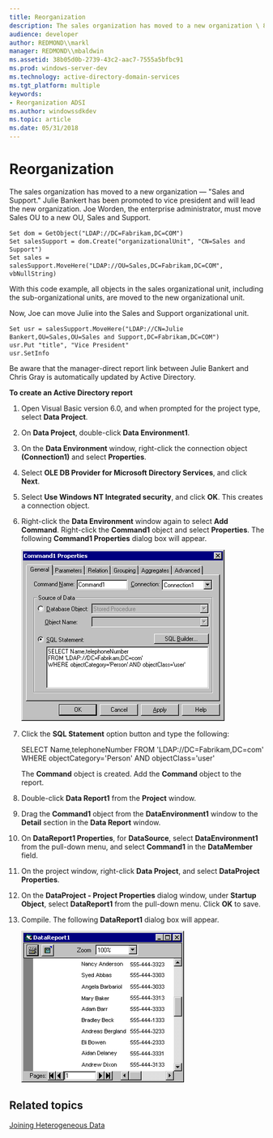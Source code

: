 ```yaml
---
title: Reorganization
description: The sales organization has moved to a new organization \ 8212; \ 0034;Sales and Support. \ 0034; Julie Bankert has been promoted to vice president and will lead the new organization.
audience: developer
author: REDMOND\\markl
manager: REDMOND\\mbaldwin
ms.assetid: 38b05d0b-2739-43c2-aac7-7555a5bfbc91
ms.prod: windows-server-dev
ms.technology: active-directory-domain-services
ms.tgt_platform: multiple
keywords:
- Reorganization ADSI
ms.author: windowssdkdev
ms.topic: article
ms.date: 05/31/2018
---
```


# Reorganization

The sales organization has moved to a new organization — "Sales and Support." Julie Bankert has been promoted to vice president and will lead the new organization. Joe Worden, the enterprise administrator, must move Sales OU to a new OU, Sales and Support.


```VB
Set dom = GetObject("LDAP://DC=Fabrikam,DC=COM")
Set salesSupport = dom.Create("organizationalUnit", "CN=Sales and Support")
Set sales = salesSupport.MoveHere("LDAP://OU=Sales,DC=Fabrikam,DC=COM", vbNullString)
```



With this code example, all objects in the sales organizational unit, including the sub-organizational units, are moved to the new organizational unit.

Now, Joe can move Julie into the Sales and Support organizational unit.


```VB
Set usr = salesSupport.MoveHere("LDAP://CN=Julie Bankert,OU=Sales,OU=Sales and Support,DC=Fabrikam,DC=COM")
usr.Put "title", "Vice President"
usr.SetInfo
```



Be aware that the manager-direct report link between Julie Bankert and Chris Gray is automatically updated by Active Directory.

**To create an Active Directory report**

1.  Open Visual Basic version 6.0, and when prompted for the project type, select **Data Project**.
2.  On **Data Project**, double-click **Data Environment1**.
3.  On the **Data Environment** window, right-click the connection object **(Connection1)** and select **Properties**.
4.  Select **OLE DB Provider for Microsoft Directory Services**, and click **Next**.
5.  Select **Use Windows NT Integrated security**, and click **OK**. This creates a connection object.
6.  Right-click the **Data Environment** window again to select **Add Command**. Right-click the **Command1** object and select **Properties**. The following **Command1 Properties** dialog box will appear.

    ![command1 properties dialog box](images/adadsi3.png)

7.  Click the **SQL Statement** option button and type the following:

    SELECT Name,telephoneNumber FROM 'LDAP://DC=Fabrikam,DC=com' WHERE objectCategory='Person' AND objectClass='user'

    The **Command** object is created. Add the **Command** object to the report.

8.  Double-click **Data Report1** from the **Project** window.
9.  Drag the **Command1** object from the **DataEnvironment1** window to the **Detail** section in the **Data Report** window.
10. On **DataReport1 Properties**, for **DataSource**, select **DataEnvironment1** from the pull-down menu, and select **Command1** in the **DataMember** field.
11. On the project window, right-click **Data Project**, and select **DataProject Properties**.
12. On the **DataProject - Project Properties** dialog window, under **Startup Object**, select **DataReport1** from the pull-down menu. Click **OK** to save.
13. Compile. The following **DataReport1** dialog box will appear.

    ![datareport1 dialog box](images/adadsi4.png)

## Related topics

<dl> <dt>

[Joining Heterogeneous Data](joining-heterogeneous-data.md)
</dt> </dl>

 

 




